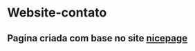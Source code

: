 # Website-contato

## Pagina criada com base no site [nicepage](https://nicepage.com/website-templates/preview/i-am-freelance-graphic-designer-105166?device=desktop)